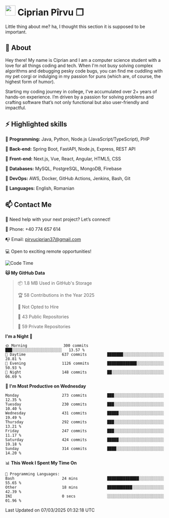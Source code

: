 # <img height="32px" src="https://user-images.githubusercontent.com/74038190/216122041-518ac897-8d92-4c6b-9b3f-ca01dcaf38ee.png"> Ciprian Pîrvu ❐ </h1>

Little thing about me? ha, I thought this section it is supposed to be important.

## 🧐 About

Hey there! My name is Ciprian and I am a computer science student with a love for all things coding and tech. When I'm not busy solving complex algorithms and debugging pesky code bugs, you can find me cuddling with my pet corgi or indulging in my passion for puns (which are, of course, the highest form of humor).

Starting my coding journey in college, I've accumulated over 2+ years of hands-on experience. I’m driven by a passion for solving problems and crafting software that’s not only functional but also user-friendly and impactful.


## ⚡ Highlighted skills

🎯 **Programming:** Java, Python, Node.js (JavaScript/TypeScript), PHP

🎯 **Back-end:** Spring Boot, FastAPI, Node.js, Express, REST API

🎯 **Front-end:** Next.js, Vue, React, Angular, HTML5, CSS

🎯 **Databases:** MySQL, PostgreSQL, MongoDB, Firebase

🎯 **DevOps:** AWS, Docker, GitHub Actions, Jenkins, Bash, Git

🎯 **Languages:** English, Romanian



## 📫 Contact Me

🤝 Need help with your next project? Let’s connect!

📱 Phone: +40 774 657 614

📭 Email: pirvuciprian37@gmail.com


💻 Open to exciting remote opportunities!

<!--START_SECTION:waka-->
![Code Time](http://img.shields.io/badge/Code%20Time-2%2C275%20hrs%2024%20mins-blue)

**🐱 My GitHub Data** 

> 📦 1.8 MB Used in GitHub's Storage 
 > 
> 🏆 58 Contributions in the Year 2025
 > 
> 🚫 Not Opted to Hire
 > 
> 📜 43 Public Repositories 
 > 
> 🔑 59 Private Repositories 
 > 
**I'm a Night 🦉** 

```text
🌞 Morning                300 commits         ███░░░░░░░░░░░░░░░░░░░░░░   13.57 % 
🌆 Daytime                637 commits         ███████░░░░░░░░░░░░░░░░░░   28.81 % 
🌃 Evening                1126 commits        █████████████░░░░░░░░░░░░   50.93 % 
🌙 Night                  148 commits         ██░░░░░░░░░░░░░░░░░░░░░░░   06.69 % 
```
📅 **I'm Most Productive on Wednesday** 

```text
Monday                   273 commits         ███░░░░░░░░░░░░░░░░░░░░░░   12.35 % 
Tuesday                  230 commits         ███░░░░░░░░░░░░░░░░░░░░░░   10.40 % 
Wednesday                431 commits         █████░░░░░░░░░░░░░░░░░░░░   19.49 % 
Thursday                 292 commits         ███░░░░░░░░░░░░░░░░░░░░░░   13.21 % 
Friday                   247 commits         ███░░░░░░░░░░░░░░░░░░░░░░   11.17 % 
Saturday                 424 commits         █████░░░░░░░░░░░░░░░░░░░░   19.18 % 
Sunday                   314 commits         ████░░░░░░░░░░░░░░░░░░░░░   14.20 % 
```


📊 **This Week I Spent My Time On** 

```text
💬 Programming Languages: 
Bash                     24 mins             ██████████████░░░░░░░░░░░   55.65 % 
Other                    18 mins             ███████████░░░░░░░░░░░░░░   42.39 % 
INI                      0 secs              ░░░░░░░░░░░░░░░░░░░░░░░░░   01.96 % 
```


 Last Updated on 07/03/2025 01:32:18 UTC
<!--END_SECTION:waka-->
